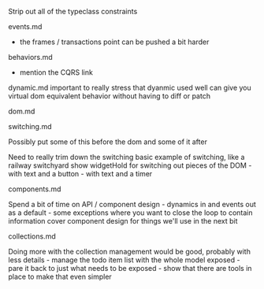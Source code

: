 Strip out all of the typeclass constraints

events.md
- the frames / transactions point can be pushed a bit harder

behaviors.md
- mention the CQRS link

dynamic.md
  important to really stress that dyanmic used well can give you virtual dom equivalent behavior without having to diff or patch

dom.md

switching.md

  Possibly put some of this before the dom and some of it after

  Need to really trim down the switching
    basic example of switching, like a railway switchyard
    show widgetHold for switching out pieces of the DOM
    - with text and a button
    - with text and a timer

components.md

  Spend a bit of time on API / component design
    - dynamics in and events out as a default
    - some exceptions where you want to close the loop to contain information
  cover component design for things we'll use in the next bit

collections.md

  Doing more with the collection management would be good, probably with less details
    - manage the todo item list with the whole model exposed
    - pare it back to just what needs to be exposed
    - show that there are tools in place to make that even simpler


